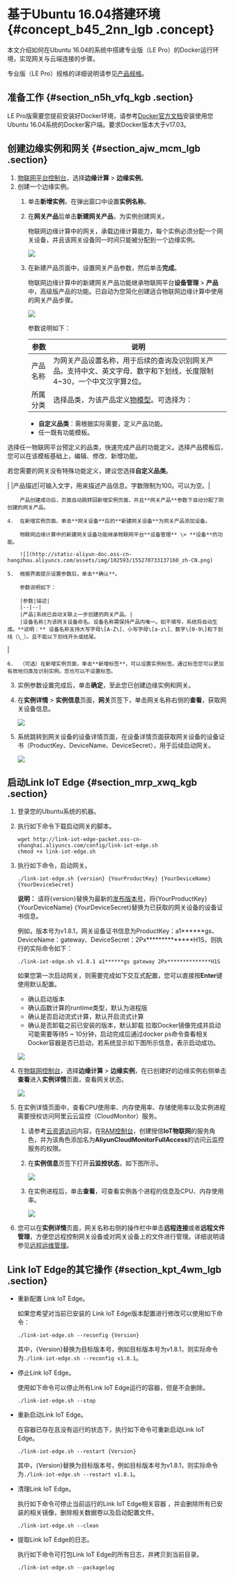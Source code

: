# 基于Ubuntu 16.04搭建环境 {#concept_b45_2nn_lgb .concept}

本文介绍如何在Ubuntu 16.04的系统中搭建专业版（LE Pro）的Docker运行环境，实现网关与云端连接的步骤。

专业版（LE Pro）规格的详细说明请参见[产品规格](../cn.zh-CN/产品简介/产品规格.md#)。

## 准备工作 {#section_n5h_vfq_kgb .section}

LE Pro版需要您提前安装好Docker环境，请参考[Docker官方文档](https://docs.docker.com/install/linux/docker-ce/ubuntu/)安装使用您Ubuntu 16.04系统的Docker客户端。要求Docker版本大于v17.03。

## 创建边缘实例和网关 {#section_ajw_mcm_lgb .section}

1.  [物联网平台控制台](http://iot.console.aliyun.com/)，选择**边缘计算** \> **边缘实例**。
2.  创建一个边缘实例。
    1.  单击**新增实例**，在弹出窗口中设置**实例名称**。
    2.  在**网关产品**后单击**新建网关产品**，为实例创建网关。

        物联网边缘计算中的网关，承载边缘计算能力，每个实例必须分配一个网关设备，并且该网关设备同一时间只能被分配到一个边缘实例。

        ![](http://static-aliyun-doc.oss-cn-hangzhou.aliyuncs.com/assets/img/102593/155270733137158_zh-CN.png)

    3.  在新建产品页面中，设置网关产品参数，然后单击**完成**。

        物联网边缘计算中的新建网关产品功能继承物联网平台**设备管理** \> **产品**中，高级版产品的功能。已自动为您简化创建适合物联网边缘计算中使用的网关产品步骤。

        ![](http://static-aliyun-doc.oss-cn-hangzhou.aliyuncs.com/assets/img/102593/155270733137159_zh-CN.png)

        参数说明如下：

        |参数|说明|
        |--|--|
        |产品名称|为网关产品设置名称，用于后续的查询及识别网关产品。支持中文、英文字母、数字和下划线，长度限制4~30，一个中文汉字算2位。|
        |所属分类|选择品类，为该产品定义[物模型](../cn.zh-CN/用户指南/产品与设备/物模型/概述.md#)。可选择为：

        -   **自定义品类**：需根据实际需要，定义产品功能。
        -   任一既有功能模板。

选择任一物联网平台预定义的品类，快速完成产品的功能定义。选择产品模板后，您可以在该模板基础上，编辑、修改、新增功能。

若您需要的网关没有特殊功能定义，建议您选择**自定义品类**。

|
        |产品描述|可输入文字，用来描述产品信息。字数限制为100。可以为空。|

        产品创建成功后，页面自动跳转回新增实例页面，并且**网关产品**参数下自动分配了刚创建的网关产品。

    4.  在新增实例页面，单击**网关设备**后的**新建网关设备**为网关产品添加设备。

        物联网边缘计算中的新建网关设备功能继承物联网平台**设备管理** \> **设备**的功能。

        ![](http://static-aliyun-doc.oss-cn-hangzhou.aliyuncs.com/assets/img/102593/155270733137160_zh-CN.png)

    5.  根据界面提示设置参数后，单击**确认**。

        参数说明如下：

        |参数|描述|
        |--|--|
        |产品|系统已自动关联上一步创建的网关产品。|
        |设备名称|为该网关设备命名。设备名称需保持产品内唯一。如不填写，系统将自动生成。**说明：** 设备名称支持大写字母\[A-Z\]、小写字母\[a-z\]、数字\[0-9\]和下划线（\_）。且不能以下划线开头或结尾。

|

    6.  （可选）在新增实例页面，单击**新增标签**，可以设置实例标签。通过标签您可以更加有效地归类及识别实例。您也可以不设置标签。
3.  实例参数设置完成后，单击**确定**，至此您已创建边缘实例和网关。
4.  在**实例详情** \> **实例信息**页面，**网关**页签下，单击网关名称右侧的**查看**，获取网关设备信息。

    ![](http://static-aliyun-doc.oss-cn-hangzhou.aliyuncs.com/assets/img/102593/155270733137161_zh-CN.png)

5.  系统跳转到网关设备的设备详情页面，在设备详情页面获取网关设备的设备证书（ProductKey、DeviceName、DeviceSecret），用于后续启动网关。

    ![](http://static-aliyun-doc.oss-cn-hangzhou.aliyuncs.com/assets/img/102593/155270733137164_zh-CN.png)


## 启动Link IoT Edge {#section_mrp_xwq_kgb .section}

1.  登录您的Ubuntu系统的机器。
2.  执行如下命令下载启动网关的脚本。

    ```
    wget http://link-iot-edge-packet.oss-cn-shanghai.aliyuncs.com/config/link-iot-edge.sh
    chmod +x link-iot-edge.sh
    ```

3.  执行如下命令，启动网关。

    ```
    ./link-iot-edge.sh {version} {YourProductKey} {YourDeviceName} {YourDeviceSecret}
    ```

    **说明：** 请将\{version\}替换为最新的[发布版本号](../cn.zh-CN/产品简介/发布历史.md#)，将\{YourProductKey\} \{YourDeviceName\} \{YourDeviceSecret\}替换为已获取的网关设备的设备证书信息。

    例如，版本号为v1.8.1，网关设备证书信息为ProductKey：a1\*\*\*\*\*\*gs、DeviceName：gateway、DeviceSecret：2Px\*\*\*\*\*\*\*\*\*\*\*\*\*\*H1S，则执行的实际命令如下：

    ```
    ./link-iot-edge.sh v1.8.1 a1******gs gateway 2Px**************H1S
    ```

    如果您第一次启动网关，则需要完成如下交互式配置，您可以直接按**Enter**键使用默认配置。

    -   确认启动版本
    -   确认函数计算的runtime类型，默认为进程版
    -   确认是否启动流式计算，默认开启流式计算
    -   确认是否卸载之前已安装的版本，默认卸载
    拉取Docker镜像完成并启动可能需要等待5 ~ 10分钟，启动完成后通过docker ps命令查看相关Docker容器是否已启动，若系统显示如下图所示信息，表示启动成功。

    ![](http://static-aliyun-doc.oss-cn-hangzhou.aliyuncs.com/assets/img/103166/155270733137202_zh-CN.png)

4.  在[物联网控制台](http://iot.console.aliyun.com/)，选择**边缘计算** \> **边缘实例**，在已创建好的边缘实例右侧单击**查看**进入**实例详情**页面，查看网关状态。

    ![](http://static-aliyun-doc.oss-cn-hangzhou.aliyuncs.com/assets/img/103166/155270733137203_zh-CN.png)

5.  在实例详情页面中，查看CPU使用率、内存使用率、存储使用率以及实例进程需要授权访问阿里云云监控（CloudMonitor）服务。
    1.  请参考[云资源访问](../cn.zh-CN/用户指南/云资源访问.md#)内容，在[RAM控制台](https://ram.console.aliyun.com)，创建授信**IoT物联网**的服务角色，并为该角色添加名为**AliyunCloudMonitorFullAccess**的访问云监控服务的权限。
    2.  在**实例信息**页签下打开**云监控状态**，如下图所示。

        ![](http://static-aliyun-doc.oss-cn-hangzhou.aliyuncs.com/assets/img/102593/155270733137199_zh-CN.png)

    3.  在实例进程后，单击**查看**，可查看实例各个进程的信息及CPU、内存使用率。

        ![](http://static-aliyun-doc.oss-cn-hangzhou.aliyuncs.com/assets/img/102593/155270733137200_zh-CN.png)

6.  您可以在**实例详情**页面，网关名称右侧的操作栏中单击**远程连接**或者**远程文件管理**，方便您远程控制网关设备或对网关设备上的文件进行管理。详细说明请参见[远程运维管理](../cn.zh-CN/用户指南/远程运维管理.md#)。

## Link IoT Edge的其它操作 {#section_kpt_4wm_lgb .section}

-   重新配置 Link IoT Edge。

    如果您希望对当前已安装的 Link IoT Edge版本配置进行修改可以使用如下命令：

    ```
    ./link-iot-edge.sh --reconfig {Version}
    ```

    其中，\{Version\}替换为目标版本号，例如目标版本号为v1.8.1，则实际命令为`./link-iot-edge.sh --reconfig v1.8.1`。

-   停止Link IoT Edge。

    使用如下命令可以停止所有Link IoT Edge运行的容器，但是不会删除。

    ```
    ./link-iot-edge.sh --stop
    ```

-   重新启动Link IoT Edge。

    在容器已存在且没有运行的状态下，执行如下命令可重新启动Link IoT Edge。

    ```
    ./link-iot-edge.sh --restart {Version}
    ```

    其中，\{Version\}替换为目标版本号，例如目标版本号为v1.8.1，则实际命令为`./link-iot-edge.sh --restart v1.8.1`。

-   清理Link IoT Edge。

    执行如下命令可停止当前运行的Link IoT Edge相关容器 ，并会删除所有已安装的相关镜像，删除相关数据卷以及启动配置文件。

    ```
    ./link-iot-edge.sh --clean
    ```

-   提取Link IoT Edge的日志。

    执行如下命令可打包Link IoT Edge的所有日志，并拷贝到当前目录。

    ```
    ./link-iot-edge.sh --packagelog
    ```


